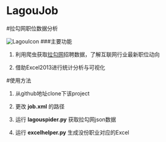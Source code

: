 # LagouJob
#拉勾网职位数据分析

![LagouIcon](http://pstatic.lagou.com/www/static/common/widgets/header_c/modules/img/logo_d0915a9.png)
###主要功能

1. 利用爬虫获取[拉勾网](www.lagou.com)招聘数据，了解互联网行业最新职位动向

2. 借助Excel2013进行统计分析与可视化


#使用方法
1. 从github地址clone下该project

2. 更改 __job.xml__ 的路径

3. 运行 __lagouspider.py__ 获取拉勾网json数据

4. 运行 __excelhelper.py__ 生成没份职业对应的Excel